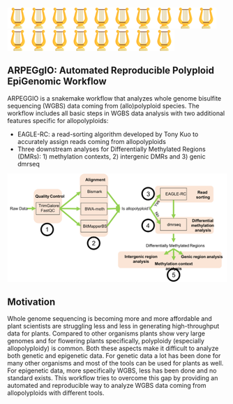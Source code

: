 <img src="harp.png" height="48"><img src="harp.png" height="48"><img src="harp.png" height="48"><img src="harp.png" height="48"><img src="harp.png" height="48"><img src="harp.png" height="48"><img src="harp.png" height="48"><img src="harp.png" height="48"><img src="harp.png" height="48"><img src="harp.png" height="48"><img src="harp.png" height="48"><img src="harp.png" height="48"><img src="harp.png" height="48"><img src="harp.png" height="48"><img src="harp.png" height="48"><img src="harp.png" height="48"><img src="harp.png" height="48"><img src="harp.png" height="48">

## ARPEGgIO: Automated Reproducible Polyploid EpiGenomic Workflow

ARPEGGIO is a snakemake workflow that analyzes whole genome bisulfite sequencing (WGBS) data coming from (allo)polyploid species. The workflow includes all basic steps in WGBS data analysis with two additional features specific for allopolyploids:

 - EAGLE-RC: a read-sorting algorithm developed by Tony Kuo to accurately assign reads coming from allopolyploids
 - Three downstream analyses for Differentially Methylated Regions (DMRs): 1) methylation contexts, 2) intergenic DMRs and 3) genic dmrseq
 
![](Workflow.png)

 ## Motivation

Whole genome sequencing is becoming more and more affordable and plant scientists are struggling less and less in generating high-throughput data for plants. Compared to other organisms plants show very large genomes and for flowering plants specifically, polyploidy (especially allopolyploidy) is common. Both these aspects make it difficult to analyze both genetic and epigenetic data. For genetic data a lot has been done for many other organisms and most of the tools can be used for plants as well. For epigenetic data, more specifically WGBS, less has been done and no standard exists.
This workflow tries to overcome this gap by providing an automated and reproducible way to analyze WGBS data coming from allopolyploids with different tools.
